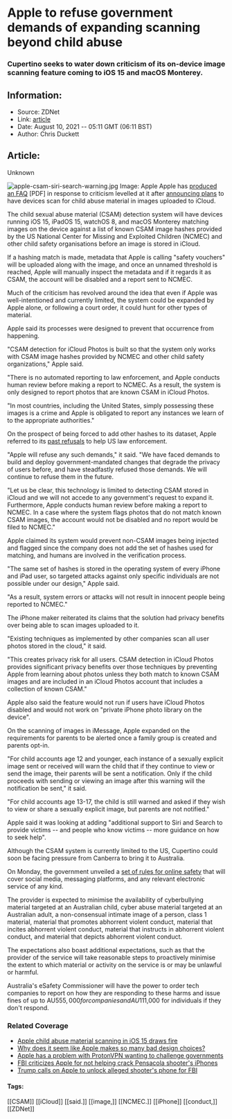 # Apple to refuse government demands of expanding scanning beyond child abuse
### Cupertino seeks to water down criticism of its on-device image scanning feature coming to iOS 15 and macOS Monterey.

## Information:
+ Source: ZDNet
+ Link: [article](https://www.zdnet.com/article/apple-to-refuse-government-demands-of-expanding-scanning-beyond-child-abuse/)
+ Date: August 10, 2021 -- 05:11 GMT (06:11 BST)
+ Author: Chris Duckett


## Article:
Unknown

![apple-csam-siri-search-warning.jpg](https://www.zdnet.com/a/hub/i/2021/08/09/48502a93-6c68-4456-93af-89084da58872/apple-csam-siri-search-warning.jpg)
 Image: Apple
 Apple has [produced an FAQ](https://www.apple.com/child-safety/pdf/Expanded_Protections_for_Children_Frequently_Asked_Questions.pdf) [PDF] in response to criticism levelled at it after [announcing plans](https://www.zdnet.com/article/apple-child-abuse-material-scanning-in-ios-15-draws-fire/) to have devices scan for child abuse material in images uploaded to iCloud. 

The child sexual abuse material (CSAM) detection system will have devices running iOS 15, iPadOS 15, watchOS 8, and macOS Monterey matching images on the device against a list of known CSAM image hashes provided by the US National Center for Missing and Exploited Children (NCMEC) and other child safety organisations before an image is stored in iCloud. 

If a hashing match is made, metadata that Apple is calling "safety vouchers" will be uploaded along with the image, and once an unnamed threshold is reached, Apple will manually inspect the metadata and if it regards it as CSAM, the account will be disabled and a report sent to NCMEC. 

Much of the criticism has revolved around the idea that even if Apple was well-intentioned and currently limited, the system could be expanded by Apple alone, or following a court order, it could hunt for other types of material. 

Apple said its processes were designed to prevent that occurrence from happening. 

"CSAM detection for iCloud Photos is built so that the system only works with CSAM image hashes provided by NCMEC and other child safety organizations," Apple said. 

"There is no automated reporting to law enforcement, and Apple conducts human review before making a report to NCMEC. As a result, the system is only designed to report photos that are known CSAM in iCloud Photos. 






"In most countries, including the United States, simply possessing these images is a crime and Apple is obligated to report any instances we learn of to the appropriate authorities." 

On the prospect of being forced to add other hashes to its dataset, Apple referred to its [past refusals](https://www.zdnet.com/article/fbi-asks-apple-to-help-unlock-iphones-belonging-to-alleged-pensacola-shooter/) to help US law enforcement. 

"Apple will refuse any such demands," it said. "We have faced demands to build and deploy government-mandated changes that degrade the privacy of users before, and have steadfastly refused those demands. We will continue to refuse them in the future. 

"Let us be clear, this technology is limited to detecting CSAM stored in iCloud and we will not accede to any government's request to expand it. Furthermore, Apple conducts human review before making a report to NCMEC. In a case where the system flags photos that do not match known CSAM images, the account would not be disabled and no report would be filed to NCMEC." 

Apple claimed its system would prevent non-CSAM images being injected and flagged since the company does not add the set of hashes used for matching, and humans are involved in the verification process. 

"The same set of hashes is stored in the operating system of every iPhone and iPad user, so targeted attacks against only specific individuals are not possible under our design," Apple said. 

"As a result, system errors or attacks will not result in innocent people being reported to NCMEC." 

The iPhone maker reiterated its claims that the solution had privacy benefits over being able to scan images uploaded to it. 

"Existing techniques as implemented by other companies scan all user photos stored in the cloud," it said. 

"This creates privacy risk for all users. CSAM detection in iCloud Photos provides significant privacy benefits over those techniques by preventing Apple from learning about photos unless they both match to known CSAM images and are included in an iCloud Photos account that includes a collection of known CSAM." 

Apple also said the feature would not run if users have iCloud Photos disabled and would not work on "private iPhone photo library on the device". 

On the scanning of images in iMessage, Apple expanded on the requirements for parents to be alerted once a family group is created and parents opt-in. 

"For child accounts age 12 and younger, each instance of a sexually explicit image sent or received will warn the child that if they continue to view or send the image, their parents will be sent a notification. Only if the child proceeds with sending or viewing an image after this warning will the notification be sent," it said. 

"For child accounts age 13-17, the child is still warned and asked if they wish to view or share a sexually explicit image, but parents are not notified." 

Apple said it was looking at adding "additional support to Siri and Search to provide victims -- and people who know victims -- more guidance on how to seek help". 

Although the CSAM system is currently limited to the US, Cupertino could soon be facing pressure from Canberra to bring it to Australia. 

On Monday, the government unveiled a [set of rules for online safety](com/article/canberra-asks-big-tech-to-introduce-detection-capabilities-in-encrypted-communication/) that will cover social media, messaging platforms, and any relevant electronic service of any kind. 

The provider is expected to minimise the availability of cyberbullying material targeted at an Australian child, cyber abuse material targeted at an Australian adult, a non-consensual intimate image of a person, class 1 material, material that promotes abhorrent violent conduct, material that incites abhorrent violent conduct, material that instructs in abhorrent violent conduct, and material that depicts abhorrent violent conduct. 

The expectations also boast additional expectations, such as that the provider of the service will take reasonable steps to proactively minimise the extent to which material or activity on the service is or may be unlawful or harmful. 

Australia's eSafety Commissioner will have the power to order tech companies to report on how they are responding to these harms and issue fines of up to AU$555,000 for companies and AU$111,000 for individuals if they don't respond. 

### Related Coverage

* [Apple child abuse material scanning in iOS 15 draws fire](/article/apple-child-abuse-material-scanning-in-ios-15-draws-fire/)
* [Why does it seem like Apple makes so many bad design choices?](/article/why-does-it-seem-like-apple-makes-so-many-bad-design-choices/)
* [Apple has a problem with ProtonVPN wanting to challenge governments](/article/apple-has-a-problem-with-protonvpn-wanting-to-challenge-governments/)
* [FBI criticizes Apple for not helping crack Pensacola shooter's iPhones](/article/fbi-criticizes-apple-for-not-helping-crack-pensacola-shooters-iphones/)
* [Trump calls on Apple to unlock alleged shooter's phone for FBI](/article/trump-calls-on-apple-to-unlock-shooters-phone-for-fbi/)





#### Tags:
[[CSAM]] [[iCloud]] [[said.]] [[image,]] [[NCMEC.]] [[iPhone]] [[conduct,]] [[ZDNet]]

